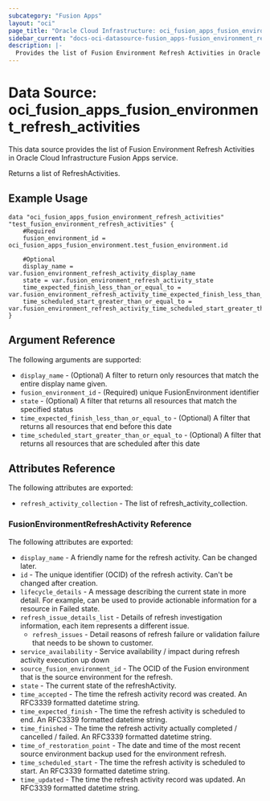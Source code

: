 ```yaml
---
subcategory: "Fusion Apps"
layout: "oci"
page_title: "Oracle Cloud Infrastructure: oci_fusion_apps_fusion_environment_refresh_activities"
sidebar_current: "docs-oci-datasource-fusion_apps-fusion_environment_refresh_activities"
description: |-
  Provides the list of Fusion Environment Refresh Activities in Oracle Cloud Infrastructure Fusion Apps service
---
```


# Data Source: oci_fusion_apps_fusion_environment_refresh_activities
This data source provides the list of Fusion Environment Refresh Activities in Oracle Cloud Infrastructure Fusion Apps service.

Returns a list of RefreshActivities.


## Example Usage

```hcl
data "oci_fusion_apps_fusion_environment_refresh_activities" "test_fusion_environment_refresh_activities" {
	#Required
	fusion_environment_id = oci_fusion_apps_fusion_environment.test_fusion_environment.id

	#Optional
	display_name = var.fusion_environment_refresh_activity_display_name
	state = var.fusion_environment_refresh_activity_state
	time_expected_finish_less_than_or_equal_to = var.fusion_environment_refresh_activity_time_expected_finish_less_than_or_equal_to
	time_scheduled_start_greater_than_or_equal_to = var.fusion_environment_refresh_activity_time_scheduled_start_greater_than_or_equal_to
}
```

## Argument Reference

The following arguments are supported:

* `display_name` - (Optional) A filter to return only resources that match the entire display name given.
* `fusion_environment_id` - (Required) unique FusionEnvironment identifier
* `state` - (Optional) A filter that returns all resources that match the specified status
* `time_expected_finish_less_than_or_equal_to` - (Optional) A filter that returns all resources that end before this date
* `time_scheduled_start_greater_than_or_equal_to` - (Optional) A filter that returns all resources that are scheduled after this date


## Attributes Reference

The following attributes are exported:

* `refresh_activity_collection` - The list of refresh_activity_collection.

### FusionEnvironmentRefreshActivity Reference

The following attributes are exported:

* `display_name` - A friendly name for the refresh activity. Can be changed later.
* `id` - The unique identifier (OCID) of the refresh activity. Can't be changed after creation.
* `lifecycle_details` - A message describing the current state in more detail. For example, can be used to provide actionable information for a resource in Failed state.
* `refresh_issue_details_list` - Details of refresh investigation information, each item represents a different issue.
	* `refresh_issues` - Detail reasons of refresh failure or validation failure that needs to be shown to customer.
* `service_availability` - Service availability / impact during refresh activity execution up down
* `source_fusion_environment_id` - The OCID of the Fusion environment that is the source environment for the refresh.
* `state` - The current state of the refreshActivity.
* `time_accepted` - The time the refresh activity record was created. An RFC3339 formatted datetime string.
* `time_expected_finish` - The time the refresh activity is scheduled to end. An RFC3339 formatted datetime string.
* `time_finished` - The time the refresh activity actually completed / cancelled / failed. An RFC3339 formatted datetime string.
* `time_of_restoration_point` - The date and time of the most recent source environment backup used for the environment refresh.
* `time_scheduled_start` - The time the refresh activity is scheduled to start. An RFC3339 formatted datetime string.
* `time_updated` - The time the refresh activity record was updated. An RFC3339 formatted datetime string.

